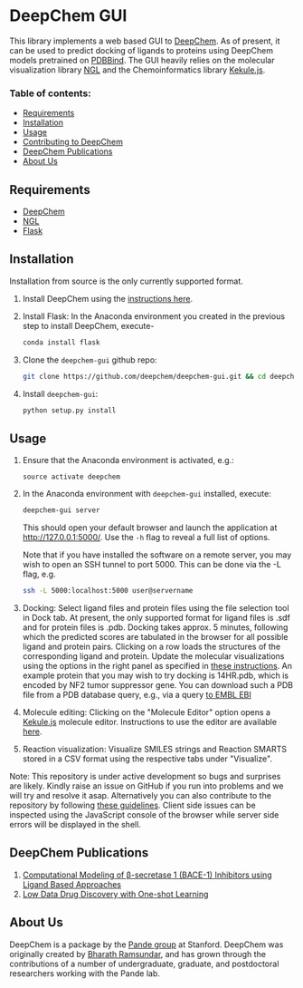 ﻿# DeepChem GUI

This library implements a web based GUI to [DeepChem](https://github.com/deepchem/deepchem).
As of present, it can be used to predict docking of ligands to proteins using DeepChem models pretrained on [PDBBind](http://www.pdbbind-cn.org/).
The GUI heavily relies on the molecular visualization library [NGL](https://github.com/arose/ngl) and the Chemoinformatics library [Kekule.js](http://partridgejiang.github.io/Kekule.js/).

### Table of contents:

* [Requirements](#requirements)
* [Installation](#installation)
* [Usage](#usage)
* [Contributing to DeepChem](#contributing-to-deepchem)
* [DeepChem Publications](#deepchem-publications)
* [About Us](#about-us)

## Requirements
* [DeepChem](https://github.com/deepchem/deepchem)
* [NGL](https://github.com/arose/ngl)
* [Flask](http://flask.pocoo.org/)

## Installation

Installation from source is the only currently supported format.

1. Install DeepChem using the [instructions here](https://github.com/deepchem/deepchem).

1. Install Flask:
    In the Anaconda environment you created in the previous step to install DeepChem, execute-
    ```bash
    conda install flask
    ```

1. Clone the `deepchem-gui` github repo:
   ```bash
   git clone https://github.com/deepchem/deepchem-gui.git && cd deepchem-gui
   ```

1. Install `deepchem-gui`:
   ```bash
   python setup.py install
   ```


## Usage

1. Ensure that the Anaconda environment is activated, e.g.:
    ```base
    source activate deepchem
    ```
1. In the Anaconda environment with `deepchem-gui` installed, execute:
    ```bash
    deepchem-gui server
    ```
   This should open your default browser and launch the application at
   http://127.0.0.1:5000/. Use the `-h` flag to reveal a full list of options.

    Note that if you have installed the software on a remote server, you may wish to open an SSH tunnel to port 5000. This can be done via the -L flag, e.g. 
   ```bash
   ssh -L 5000:localhost:5000 user@servername
   ```

1. Docking: Select ligand files and protein files using the file selection tool in Dock tab. At present, the only supported format for ligand files is .sdf and for protein files is .pdb. Docking takes approx. 5 minutes, following which the predicted scores are tabulated in the browser for all possible ligand and protein pairs. Clicking on a row loads the structures of the corresponding ligand and protein. Update the molecular visualizations using the options in the right panel as specified in [these instructions](http://proteinformatics.charite.de/ngl/doc/index.html#User_manual/Usage/Molecular_representations). An example protein that you may wish to try docking is 14HR.pdb, which is encoded by NF2 tumor suppressor gene. You can download such a PDB file from a PDB database query, e.g., via a query [to EMBL EBI](http://www.ebi.ac.uk/pdbe/entry/search/index?all_molecule_names:Merlin)
1. Molecule editing: Clicking on the "Molecule Editor" option opens a [Kekule.js](http://partridgejiang.github.io/Kekule.js/) molecule editor. Instructions to use the editor are available [here](http://partridgejiang.github.io/Kekule.js/documents/tutorial/content/composer.html).
1. Reaction visualization: Visualize SMILES strings and Reaction SMARTS stored in a CSV format using the respective tabs under "Visualize".

Note: This repository is under active development so bugs and surprises are likely. Kindly raise an issue on GitHub if you run into problems and we will try and resolve it asap. Alternatively you can also contribute to the repository by following [these guidelines](https://github.com/deepchem/deepchem#contributing-to-deepchem). Client side issues can be inspected using the JavaScript console of the browser while server side errors will be displayed in the shell.

## DeepChem Publications
1. [Computational Modeling of β-secretase 1 (BACE-1) Inhibitors using
Ligand Based
Approaches](http://pubs.acs.org/doi/abs/10.1021/acs.jcim.6b00290)
1. [Low Data Drug Discovery with One-shot Learning](https://arxiv.org/abs/1611.03199)

## About Us
DeepChem is a package by the [Pande group](https://pande.stanford.edu/) at Stanford. DeepChem was originally created by [Bharath Ramsundar](http://rbharath.github.io/), and has grown through the contributions of a number of undergraduate, graduate, and postdoctoral researchers working with the Pande lab.
